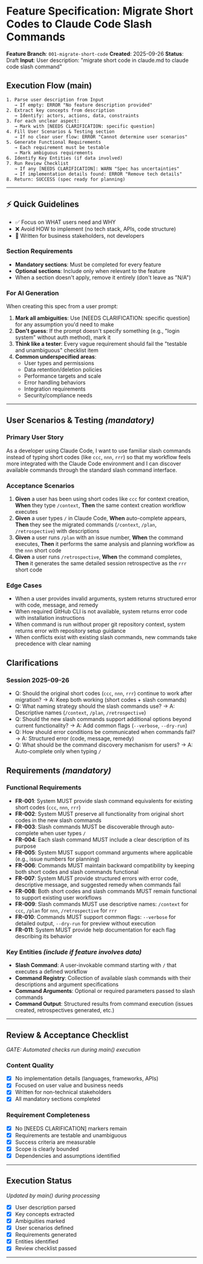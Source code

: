 # Feature Specification: Migrate Short Codes to Claude Code Slash Commands

**Feature Branch**: `001-migrate-short-code`
**Created**: 2025-09-26
**Status**: Draft
**Input**: User description: "migrate short code in claude.md to claude code slash command"

## Execution Flow (main)
```
1. Parse user description from Input
   → If empty: ERROR "No feature description provided"
2. Extract key concepts from description
   → Identify: actors, actions, data, constraints
3. For each unclear aspect:
   → Mark with [NEEDS CLARIFICATION: specific question]
4. Fill User Scenarios & Testing section
   → If no clear user flow: ERROR "Cannot determine user scenarios"
5. Generate Functional Requirements
   → Each requirement must be testable
   → Mark ambiguous requirements
6. Identify Key Entities (if data involved)
7. Run Review Checklist
   → If any [NEEDS CLARIFICATION]: WARN "Spec has uncertainties"
   → If implementation details found: ERROR "Remove tech details"
8. Return: SUCCESS (spec ready for planning)
```

---

## ⚡ Quick Guidelines
- ✅ Focus on WHAT users need and WHY
- ❌ Avoid HOW to implement (no tech stack, APIs, code structure)
- 👥 Written for business stakeholders, not developers

### Section Requirements
- **Mandatory sections**: Must be completed for every feature
- **Optional sections**: Include only when relevant to the feature
- When a section doesn't apply, remove it entirely (don't leave as "N/A")

### For AI Generation
When creating this spec from a user prompt:
1. **Mark all ambiguities**: Use [NEEDS CLARIFICATION: specific question] for any assumption you'd need to make
2. **Don't guess**: If the prompt doesn't specify something (e.g., "login system" without auth method), mark it
3. **Think like a tester**: Every vague requirement should fail the "testable and unambiguous" checklist item
4. **Common underspecified areas**:
   - User types and permissions
   - Data retention/deletion policies
   - Performance targets and scale
   - Error handling behaviors
   - Integration requirements
   - Security/compliance needs

---

## User Scenarios & Testing *(mandatory)*

### Primary User Story
As a developer using Claude Code, I want to use familiar slash commands instead of typing short codes (like `ccc`, `nnn`, `rrr`) so that my workflow feels more integrated with the Claude Code environment and I can discover available commands through the standard slash command interface.

### Acceptance Scenarios
1. **Given** a user has been using short codes like `ccc` for context creation, **When** they type `/context`, **Then** the same context creation workflow executes
2. **Given** a user types `/` in Claude Code, **When** auto-complete appears, **Then** they see the migrated commands (`/context`, `/plan`, `/retrospective`) with descriptions
3. **Given** a user runs `/plan` with an issue number, **When** the command executes, **Then** it performs the same analysis and planning workflow as the `nnn` short code
4. **Given** a user runs `/retrospective`, **When** the command completes, **Then** it generates the same detailed session retrospective as the `rrr` short code

### Edge Cases
- When a user provides invalid arguments, system returns structured error with code, message, and remedy
- When required GitHub CLI is not available, system returns error code with installation instructions
- When command is run without proper git repository context, system returns error with repository setup guidance
- When conflicts exist with existing slash commands, new commands take precedence with clear naming

## Clarifications

### Session 2025-09-26
- Q: Should the original short codes (`ccc`, `nnn`, `rrr`) continue to work after migration? → A: Keep both working (short codes + slash commands)
- Q: What naming strategy should the slash commands use? → A: Descriptive names (`/context`, `/plan`, `/retrospective`)
- Q: Should the new slash commands support additional options beyond current functionality? → A: Add common flags (`--verbose`, `--dry-run`)
- Q: How should error conditions be communicated when commands fail? → A: Structured error (code, message, remedy)
- Q: What should be the command discovery mechanism for users? → A: Auto-complete only when typing `/`

## Requirements *(mandatory)*

### Functional Requirements
- **FR-001**: System MUST provide slash command equivalents for existing short codes (`ccc`, `nnn`, `rrr`)
- **FR-002**: System MUST preserve all functionality from original short codes in the new slash commands
- **FR-003**: Slash commands MUST be discoverable through auto-complete when user types `/`
- **FR-004**: Each slash command MUST include a clear description of its purpose
- **FR-005**: System MUST support command arguments where applicable (e.g., issue numbers for planning)
- **FR-006**: Commands MUST maintain backward compatibility by keeping both short codes and slash commands functional
- **FR-007**: System MUST provide structured errors with error code, descriptive message, and suggested remedy when commands fail
- **FR-008**: Both short codes and slash commands MUST remain functional to support existing user workflows
- **FR-009**: Slash commands MUST use descriptive names: `/context` for `ccc`, `/plan` for `nnn`, `/retrospective` for `rrr`
- **FR-010**: Commands MUST support common flags: `--verbose` for detailed output, `--dry-run` for preview without execution
- **FR-011**: System MUST provide help documentation for each flag describing its behavior

### Key Entities *(include if feature involves data)*
- **Slash Command**: A user-invokable command starting with `/` that executes a defined workflow
- **Command Registry**: Collection of available slash commands with their descriptions and argument specifications
- **Command Arguments**: Optional or required parameters passed to slash commands
- **Command Output**: Structured results from command execution (issues created, retrospectives generated, etc.)

---

## Review & Acceptance Checklist
*GATE: Automated checks run during main() execution*

### Content Quality
- [x] No implementation details (languages, frameworks, APIs)
- [x] Focused on user value and business needs
- [x] Written for non-technical stakeholders
- [x] All mandatory sections completed

### Requirement Completeness
- [x] No [NEEDS CLARIFICATION] markers remain
- [x] Requirements are testable and unambiguous
- [x] Success criteria are measurable
- [x] Scope is clearly bounded
- [x] Dependencies and assumptions identified

---

## Execution Status
*Updated by main() during processing*

- [x] User description parsed
- [x] Key concepts extracted
- [x] Ambiguities marked
- [x] User scenarios defined
- [x] Requirements generated
- [x] Entities identified
- [x] Review checklist passed

---